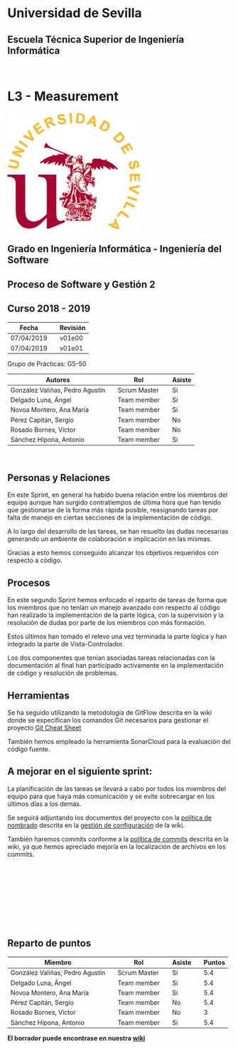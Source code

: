 # Universidad de Sevilla
## Escuela Técnica Superior de Ingeniería Informática
&nbsp;
&nbsp;
# L3 - Measurement

![logo us](../images/L2-8-image-logo_us_300.gif)

## Grado en Ingeniería Informática - Ingeniería del Software

## Proceso de Software y Gestión 2
## Curso 2018 - 2019

| Fecha     |    |Revisión |
|-----------|----|----------|
|07/04/2019 |    |v01e00|
|07/04/2019 |    |v01e01|

Grupo de Prácticas: G5-50

| Autores |     | Rol | | Asiste |
|---------|-----|------|-----|-------|
| González Valiñas, Pedro Agustín |  | Scrum Master | | Sí |
| Delgado Luna, Ángel             |  | Team member | | Sí |
| Novoa Montero, Ana María        |  | Team member | | Sí |
| Pérez Capitán, Sergio           |  | Team member | | No |
| Rosado Bornes, Víctor           |  | Team member | | No |
| Sánchez Hipona, Antonio         |  | Team member | | Sí |

&nbsp;

## Personas y Relaciones

En este Sprint, en general ha habido buena relación entre los miembros del equipo aunque han surgido contratiempos de última hora que han tenido que gestionarse de la forma más rápida posible, reasignando tareas por falta de manejo en ciertas secciones de la implementación de código.

A lo largo del desarrollo de las tareas, se han resuelto las dudas necesarias generando un ambiente de colaboración e implicación en las mismas.

Gracias a esto hemos conseguido alcanzar los objetivos requeridos con respecto a código.

## Procesos

En este segundo Sprint hemos enfocado el reparto de tareas de forma que los miembros que no tenían un manejo avanzado con respecto al código han realizado la implementación de la parte lógica, con la supervisión y la resolución de dudas por parte de los miembros con más formación. 

Estos últimos han tomado el relevo una vez terminada la parte lógica y han integrado la parte de Vista-Controlador.  

Los dos componentes que tenían asociadas tareas relacionadas con la documentación al final han participado activamente en la implementación de código y resolución de problemas.

## Herramientas

Se ha seguido utilizando la metodología de GitFlow descrita en la wiki donde se especifican los comandos Git necesarios para gestionar el proyecto [Git Cheat Sheet](https://github.com/gii-is-psg2/PSG2-1819-G5-50/wiki/Git-Cheat-Sheet)

También hemos empleado la herramienta SonarCloud para la evaluación del código fuente. 

## A mejorar en el siguiente sprint:

La planificación de las tareas se llevará a cabo por todos los miembros del equipo para que haya más comunicación y se evite sobrecargar en los últimos días a los demás.

Se seguirá adjuntando los documentos del proyecto con la [política de nombrado](https://github.com/gii-is-psg2/PSG2-1819-G5-50/wiki/Configuration-Management-System#naming-policy-for-artefacts) descrita en la [gestión de configuración](https://github.com/gii-is-psg2/PSG2-1819-G5-50/wiki/Configuration-Management-System) de la wiki.

También haremos commits conforme a la [política de commits](https://github.com/gii-is-psg2/PSG2-1819-G5-50/wiki/Configuration-Management-System#message-policy-for-git-commits) descrita en la wiki, ya que hemos apreciado mejoría en la localización de archivos en los commits.

<br>
<br>
<br>
<br>
<br>
<br>
<br>
<br>

## Reparto de puntos

| Miembro |     | Rol | | Asiste | | Puntos |
|---------|-----|------|-----|-------|-----|-----|
| González Valiñas, Pedro Agustín |  | Scrum Master | | Sí | | 5.4|
| Delgado Luna, Ángel             |  | Team member | | Sí | | 5.4|
| Novoa Montero, Ana María        |  | Team member | | Sí | | 5.4|
| Pérez Capitán, Sergio           |  | Team member | | No | | 5.4|
| Rosado Bornes, Víctor           |  | Team member | | No | | 3|
| Sánchez Hipona, Antonio         |  | Team member | | Sí | | 5.4|

 **El borrador puede encontrase en nuestra [wiki](https://github.com/gii-is-psg2/PSG2-1819-G5-50/wiki/Scrum)**